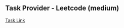 ## Task Provider - Leetcode (medium)

[Task Link](https://leetcode.com/problems/course-schedule-ii/description/?envType=study-plan-v2&envId=top-interview-150)